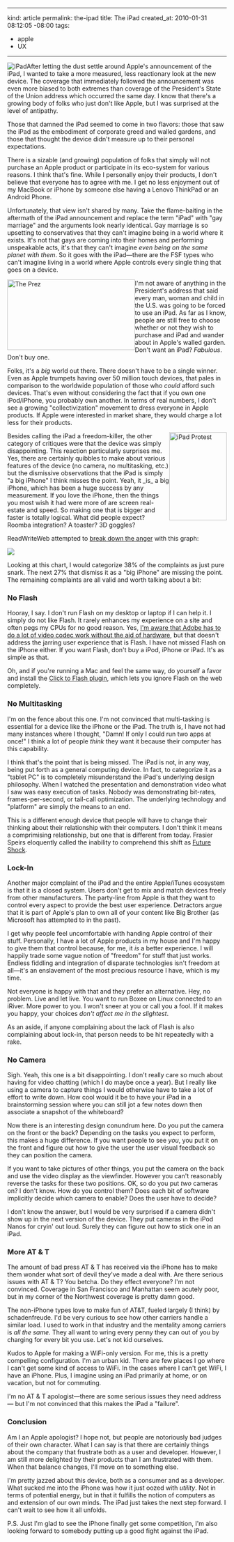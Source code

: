 -----
kind: article
permalink: the-ipad
title: The iPad
created_at: 2010-01-31 08:12:05 -08:00
tags:
- apple
- UX
-----
<img src="http://upload.wikimedia.org/wikipedia/commons/thumb/a/a0/IPad-01.jpg/250px-IPad-01.jpg" alt="iPad" style="float: left;">
After letting the dust settle around Apple's announcement of the iPad,
I wanted to take a more measured, less reactionary look at the new
device. The coverage that immediately followed the announcement was
even more biased to both extremes than coverage of the President's
State of the Union address which occurred the same day. I know that
there's a growing body of folks who just don't like Apple, but I was
surprised at the level of antipathy.

Those that damned the iPad seemed to come in two flavors: those that
saw the iPad as the embodiment of corporate greed and walled gardens,
and those that thought the device didn't measure up to their personal
expectations.

There is a sizable (and growing) population of folks that simply will not
purchase an Apple product or participate in its eco-system for
various reasons. I think that's fine. While I personally enjoy their
products, I don't believe that everyone has to agree with me. I get no
less enjoyment out of my MacBook or iPhone by someone else having a
Lenovo ThinkPad or an Android Phone.

Unfortunately, that view isn't shared by many. Take the flame-baiting
in the aftermath of the iPad announcement and replace the term "iPad"
with "gay marriage" and the arguments look nearly identical. Gay
marriage is so upsetting to conservatives that they can't imagine
being in a world where it exists. It's not that gays are coming into
their homes and performing unspeakable acts, it's that they can't
imagine _even being on the same planet with them_. So it goes with the
iPad&mdash;there are the FSF types who can't imagine living in a world
where Apple controls every single thing that goes on a device.

<img
src="http://cache.gawker.com/assets/images/jalopnik/2009/02/obama-state-of-the-union.jpg"
alt="The Prez" style="float: left; height: 162px; width: 293px;"/>
I'm not aware of anything in the President's address that said every
man, woman and child in the U.S. was going to be forced to use an
iPad. As far as I know, people are still free to choose whether or not
they wish to purchase and iPad and wander about in Apple's walled
garden. Don't want an iPad? _Fabulous_. Don't buy one.

Folks, it's a _big_ world out there. There doesn't have to be a single
winner. Even as Apple trumpets having over 50 million touch devices,
that pales in comparison to the worldwide population of those who
_could_ afford such devices. That's even without considering the fact
that if you own one iPod/iPhone, you probably own another. In terms of
real numbers, I don't see a growing "collectivization" movement to dress
everyone in Apple products. If Apple were interested in market share,
they would charge a lot less for their products.

<a href="http://arstechnica.com/tech-policy/news/2010/01/protestors-ipad-is-nothing-more-than-a-golden-calf-of-drm.ars">
<img
src="http://static.arstechnica.com/01-27-2010/apple-ipad-protest.jpg"
alt="iPad Protest" style="float: right; width: 132px; height: 202px;"/>
</a>
Besides calling the iPad a freedom-killer, the other category of
critiques were that the device was simply disappointing. This reaction
particularly surprises me. Yes, there are certainly quibbles to make
about various features of the device (no camera, no multitasking,
etc.) but the dismissive observations that the iPad is simply "a big
iPhone" I think misses the point. Yeah, it _is_ a big iPhone, which
has been a huge success by any measurement. If you love the iPhone,
then the things you most wish it had were more of are screen
real-estate and speed. So making one that is bigger and faster is
totally logical. What did people expect? Roomba integration? A
toaster? 3D goggles?

<div style="clear: both;"></div>

ReadWriteWeb attempted to
[break down the
anger](http://www.readwriteweb.com/archives/how_to_hate_the_ipad_a_break-down_of_the_backlash.php#more
"How to Hate the iPad: A Break-Down of the Backlash")
with this graph:

[![](http://www.readwriteweb.com/images/NegativeiPadStory.jpg)](http://www.tweetpad.com "TweetPad")

Looking at this chart, I would categorize 38% of the complaints as
just pure snark. The next 27% that dismiss it as a "big iPhone" are
missing the point. The remaining complaints are all valid and worth
talking about a bit:

### No Flash
Hooray, I say. I don't run Flash on my desktop or laptop if I can help
it. I simply do not like Flash. It rarely enhances my experience on a
site and often pegs my CPUs for no good reason. Yes, [I'm aware that
Adobe has to do a lot of video codec work without the aid of
hardware](http://theflashblog.com/?p=1641), but that doesn't address
the jarring user experience that is Flash. I have not missed Flash on
the iPhone either. If you want Flash, don't buy a iPod, iPhone or
iPad. It's as simple as that.

Oh, and if you're running a Mac and feel the same way, do yourself a
favor and install the [Click to Flash
plugin](http://rentzsch.github.com/clicktoflash/), which lets you
ignore Flash on the web completely.

### No Multitasking
I'm on the fence about this one. I'm not convinced that multi-tasking
is essential for a device like the iPhone or the iPad. The truth is, I
have not had many instances where I thought, "Damn! If only I could
run two apps at once!" I think a lot of people _think_ they want it
because their computer has this capability.

I think that's the point that is being missed. The iPad is not, in any
way, being put forth as a general computing device. In fact, to
categorize it as a "tablet PC" is to completely misunderstand the
iPad's underlying design philosophy. When I watched the presentation
and demonstration video what I saw was easy execution of tasks. Nobody
was demonstrating bit-rates, frames-per-second, or tail-call
optimization. The underlying technology and "platform" are simply the
means to an end.

This is a different enough device that people will have to change
their thinking about their relationship with their computers. I don't
think it means a comprimising relationship, but one that is different
from today. Frasier Speirs eloquently called the inability to
comprehend this shift as [Future
Shock](http://speirs.org/blog/2010/1/29/future-shock.html).

### Lock-In
Another major complaint of the iPad and the entire Apple/iTunes
ecosystem is that it is a closed system. Users don't get to mix and
match devices freely from other manufacturers. The party-line from
Apple is that they want to control every aspect to provide the best
user experience. Detractors argue that it is part of Apple's plan to
own all of your content like Big Brother (as Microsoft has attempted
to in the past).

I get why people feel uncomfortable with handing Apple control of
their stuff. Personally, I have a lot of Apple products in my house
and I'm happy to give them that control because, for me, it _is_ a
better experience. I will happily trade some vague notion of "freedom"
for stuff that just works. Endless fiddling and integration of
disparate technologies isn't freedom at all&mdash;it's an enslavement
of the most precious resource I have, which is my time.

Not everyone is happy with that and they prefer an alternative. Hey,
no problem. Live and let live. You want to run Boxee on Linux
connected to an iRiver. More power to you. I won't sneer at you or
call you a fool. If it makes you happy, your choices _don't affect me
in the slightest_.

As an aside, if anyone complaining about the lack of Flash is also
complaining about lock-in, that person needs to be hit repeatedly with
a rake.

### No Camera
Sigh. Yeah, this one is a bit disappointing. I don't really care so
much about having for video chatting (which I do maybe once a
year). But I really like using a camera to capture things I would
otherwise have to take a lot of effort to write down. How cool would it
be to have your iPad in a brainstorming session where you can still
jot a few notes down then associate a snapshot of the whiteboard?

Now there is an interesting design conundrum here. Do you put the
camera on the front or the back? Depending on the tasks you expect to
perform, this makes a huge difference. If you want people to see
_you_, you put it on the front and figure out how to give the user
the user visual feedback so they can position the camera.

If you want to take pictures of other things, you put the camera on
the back and use the video display as the viewfinder. However you
can't reasonably reverse the tasks for these two positions. OK, so do
you put _two_ cameras on? I don't know. How do you control them? Does
each bit of software implicitly decide which camera to enable? Does
the user have to decide? 

I don't know the answer, but I would be very surprised if a camera
didn't show up in the next version of the device. They put cameras in the
iPod Nanos for cryin' out loud. Surely they can figure out how to
stick one in an iPad.

### More AT & T
The amount of bad press AT & T has received via the iPhone has to make
them wonder what sort of devil they've made a deal with. Are there
serious issues with AT & T? You betcha. Do they effect everyone? I'm
not convinced. Coverage in San Francisco and Manhattan seem acutely
poor, but in my corner of the Northwest coverage is pretty damn good.

The non-iPhone types love to make fun of AT&T, fueled largely (I think)
by schadenfreude. I'd be very curious to see how other carriers handle
a similar load. I used to work in that industry and the mentality
among carriers is _all the same_. They all want to wring every penny
they can out of you by charging for every bit you use. Let's not kid
ourselves. 

Kudos to Apple for making a WiFi-only version. For me, this is a
pretty compelling configuration. I'm an urban kid. There are few
places I go where I can't get some kind of access to WiFi. In the
cases where I can't get WiFi, I have an iPhone. Plus, I imagine using
an iPad primarily at home, or on vacation, but not for commuting.

I'm no AT & T apologist&mdash;there are some serious issues they need
address&mdash; but I'm not convinced that this makes the iPad a
"failure".

### Conclusion
Am I an Apple apologist? I hope not, but people are notoriously bad
judges of their own character. What I can say is that there are
certainly things about the company that frustrate both as a user and
developer. However, I am still more delighted by their products than I
am frustrated with them. When that balance changes, I'll move on to
something else.

I'm pretty jazzed about this device, both as a consumer and as a
developer. What sucked me into the iPhone was how it just oozed with
_utility_. Not in terms of potential energy, but in that it fulfills
the notion of computers as and extension of our own minds. The iPad
just takes the next step forward. I can't wait to see how it all
unfolds.

P.S. Just I'm glad to see the iPhone finally get some competition, I'm
also looking forward to somebody putting up a good fight against the
iPad. 


